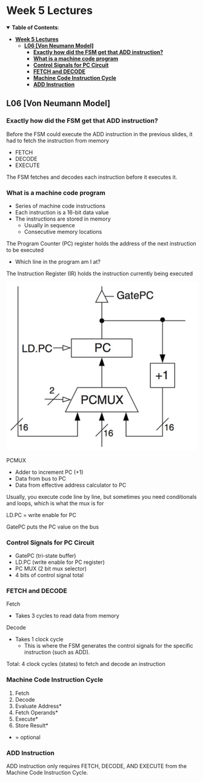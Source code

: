 # **Week 5 Lectures**

<details open>
<summary><b>Table of Contents</b>: </summary>

- [**Week 5 Lectures**](#week-5-lectures)
	- [**L06 [Von Neumann Model]**](#l06-von-neumann-model)
		- [**Exactly how did the FSM get that ADD instruction?**](#exactly-how-did-the-fsm-get-that-add-instruction)
		- [**What is a machine code program**](#what-is-a-machine-code-program)
		- [**Control Signals for PC Circuit**](#control-signals-for-pc-circuit)
		- [**FETCH and DECODE**](#fetch-and-decode)
		- [**Machine Code Instruction Cycle**](#machine-code-instruction-cycle)
		- [**ADD Instruction**](#add-instruction)

</details>

## **L06 [Von Neumann Model]**

### **Exactly how did the FSM get that ADD instruction?**

Before the FSM could execute the ADD instruction in the previous slides, it had to fetch the instruction from memory
- FETCH
- DECODE
- EXECUTE

The FSM fetches and decodes each instruction before it executes it.

### **What is a machine code program**
- Series of machine code instructions
- Each instruction is a 16-bit data value
- The instructions are stored in memory
  - Usually in sequence
  - Consecutive memory locations

The Program Counter (PC) register holds the address of the next instruction to be executed
- Which line in the program am I at?

The Instruction Register (IR) holds the instruction currently being executed

![](img/program_counter.jpg)

PCMUX
- Adder to increment PC (+1)
- Data from bus to PC
- Data from effective address calculator to PC

Usually, you execute code line by line, but sometimes you need conditionals and loops, which is what the mux is for

LD.PC = write enable for PC

GatePC puts the PC value on the bus

### **Control Signals for PC Circuit**
- GatePC (tri-state buffer)
- LD.PC (write enable for PC register)
- PC MUX (2 bit mux selector)
- 4 bits of control signal total

### **FETCH and DECODE**
Fetch
- Takes 3 cycles to read data from memory

Decode
- Takes 1 clock cycle
  - This is where the FSM generates the control signals for the specific instruction (such as ADD).

Total: 4 clock cycles (states) to fetch and decode an instruction

### **Machine Code Instruction Cycle**

1. Fetch
2. Decode
3. Evaluate Address*
4. Fetch Operands*
5. Execute*
6. Store Result*

* = optional

### **ADD Instruction**

ADD instruction only requires FETCH, DECODE, AND EXECUTE from the Machine Code Instruction Cycle.